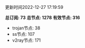 更新时间2022-12-27 17:19:59

**总订阅: 73**
**总节点: 1278**
**有效节点: 316**
- trojan节点: 38
- ss节点: 107
- v2ray节点: 171
